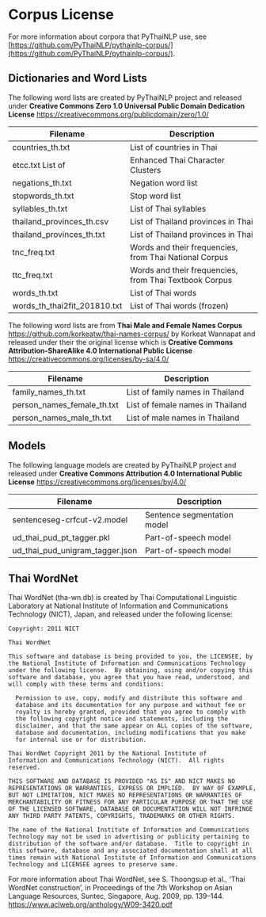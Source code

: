 # Corpus License

For more information about corpora that PyThaiNLP use,
see [https://github.com/PyThaiNLP/pythainlp-corpus/](https://github.com/PyThaiNLP/pythainlp-corpus/).


## Dictionaries and Word Lists

The following word lists are created by PyThaiNLP project and released under
**Creative Commons Zero 1.0 Universal Public Domain Dedication License**
https://creativecommons.org/publicdomain/zero/1.0/

Filename | Description
---------|------------
countries_th.txt | List of countries in Thai
etcc.txt List of | Enhanced Thai Character Clusters
negations_th.txt | Negation word list
stopwords_th.txt | Stop word list
syllables_th.txt | List of Thai syllables
thailand_provinces_th.csv | List of Thailand provinces in Thai
thailand_provinces_th.txt | List of Thailand provinces in Thai
tnc_freq.txt | Words and their frequencies, from Thai National Corpus
ttc_freq.txt | Words and their frequencies, from Thai Textbook Corpus
words_th.txt | List of Thai words
words_th_thai2fit_201810.txt | List of Thai words (frozen)

The following word lists are from **Thai Male and Female Names Corpus**
https://github.com/korkeatw/thai-names-corpus/ by Korkeat Wannapat
and released under their the original license which is
**Creative Commons Attribution-ShareAlike 4.0 International Public License**
https://creativecommons.org/licenses/by-sa/4.0/

Filename | Description
---------|------------
family_names_th.txt | List of family names in Thailand
person_names_female_th.txt | List of female names in Thailand
person_names_male_th.txt | List of male names in Thailand


## Models

The following language models are created by PyThaiNLP project
and released under
**Creative Commons Attribution 4.0 International Public License**
https://creativecommons.org/licenses/by/4.0/

Filename | Description
---------|------------
sentenceseg-crfcut-v2.model | Sentence segmentation model
ud_thai_pud_pt_tagger.pkl | Part-of-speech model
ud_thai_pud_unigram_tagger.json | Part-of-speech model


## Thai WordNet

Thai WordNet (tha-wn.db) is created by Thai Computational Linguistic
Laboratory at National Institute of Information and Communications
Technology (NICT), Japan, and released under the following license:

```
Copyright: 2011 NICT

Thai WordNet

This software and database is being provided to you, the LICENSEE, by
the National Institute of Information and Communications Technology
under the following license.  By obtaining, using and/or copying this
software and database, you agree that you have read, understood, and
will comply with these terms and conditions:

  Permission to use, copy, modify and distribute this software and
  database and its documentation for any purpose and without fee or
  royalty is hereby granted, provided that you agree to comply with
  the following copyright notice and statements, including the
  disclaimer, and that the same appear on ALL copies of the software,
  database and documentation, including modifications that you make
  for internal use or for distribution.

Thai WordNet Copyright 2011 by the National Institute of
Information and Communications Technology (NICT).  All rights
reserved.

THIS SOFTWARE AND DATABASE IS PROVIDED "AS IS" AND NICT MAKES NO
REPRESENTATIONS OR WARRANTIES, EXPRESS OR IMPLIED.  BY WAY OF EXAMPLE,
BUT NOT LIMITATION, NICT MAKES NO REPRESENTATIONS OR WARRANTIES OF
MERCHANTABILITY OR FITNESS FOR ANY PARTICULAR PURPOSE OR THAT THE USE
OF THE LICENSED SOFTWARE, DATABASE OR DOCUMENTATION WILL NOT INFRINGE
ANY THIRD PARTY PATENTS, COPYRIGHTS, TRADEMARKS OR OTHER RIGHTS.

The name of the National Institute of Information and Communications
Technology may not be used in advertising or publicity pertaining to
distribution of the software and/or database.  Title to copyright in
this software, database and any associated documentation shall at all
times remain with National Institute of Information and Communications
Technology and LICENSEE agrees to preserve same.
```

For more information about Thai WordNet, see
S. Thoongsup et al., ‘Thai WordNet construction’,
in Proceedings of the 7th Workshop on Asian Language Resources,
Suntec, Singapore, Aug. 2009, pp. 139–144.
https://www.aclweb.org/anthology/W09-3420.pdf 
